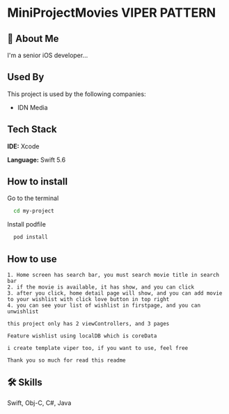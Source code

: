 
# MiniProjectMovies VIPER PATTERN

## 🚀 About Me
I'm a senior iOS developer...


## Used By

This project is used by the following companies:

- IDN Media


## Tech Stack

**IDE:** Xcode

**Language:** Swift 5.6

## How to install

Go to the terminal

```bash
  cd my-project
```

Install podfile

```bash
  pod install
```

## How to use

    1. Home screen has search bar, you must search movie title in search bar
    2. if the movie is available, it has show, and you can click
    3. after you click, home detail page will show, and you can add movie to your wishlist with click love button in top right
    4. you can see your list of wishlist in firstpage, and you can unwishlist

    this project only has 2 viewControllers, and 3 pages

    Feature wishlist using localDB which is coreData
    
    i create template viper too, if you want to use, feel free

    Thank you so much for read this readme
    
## 🛠 Skills
Swift, Obj-C, C#, Java

